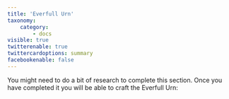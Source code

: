```yaml
---
title: 'Everfull Urn'
taxonomy:
    category:
        - docs
visible: true
twitterenable: true
twittercardoptions: summary
facebookenable: false
---
```


You might need to do a bit of research to complete this section. Once you have completed it you will be able to craft the Everfull Urn: